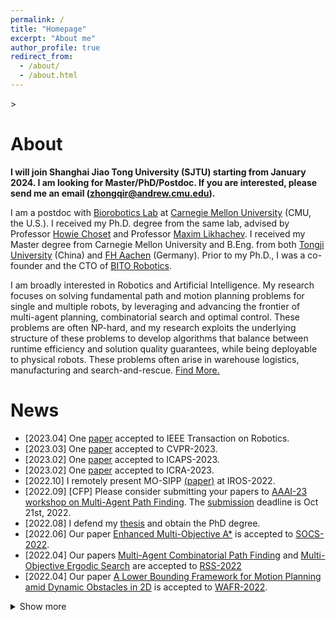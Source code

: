 ```yaml
---
permalink: /
title: "Homepage"
excerpt: "About me"
author_profile: true
redirect_from: 
  - /about/
  - /about.html
---
```


<head>
  <!-- Global site tag (gtag.js) - Google Analytics -->
<script async src="https://www.googletagmanager.com/gtag/js?id=G-W1FDP21ME3"></script>
<script>
  window.dataLayer = window.dataLayer || [];
  function gtag(){dataLayer.push(arguments);}
  gtag('js', new Date());

  gtag('config', 'G-W1FDP21ME3');
</script>
</head>>

About
======
**I will join Shanghai Jiao Tong University (SJTU) starting from January 2024. I am looking for Master/PhD/Postdoc. If you are interested, please send me an email (zhongqir@andrew.cmu.edu).**

I am a postdoc with [Biorobotics Lab](http://biorobotics.ri.cmu.edu/index.php) at [Carnegie Mellon University](https://www.cmu.edu/) (CMU, the U.S.).
I received my Ph.D. degree from the same lab, advised by Professor [Howie Choset](https://www.ri.cmu.edu/ri-faculty/howie-choset/) and Professor [Maxim Likhachev](http://www.cs.cmu.edu/~maxim/).
I received my Master degree from Carnegie Mellon University and B.Eng. from both [Tongji University](https://www.tongji.edu.cn/) (China) and [FH Aachen](https://www.fh-aachen.de/en/) (Germany).
Prior to my Ph.D., I was a co-founder and the CTO of [BITO Robotics](https://bitorobotics.com/en/).

I am broadly interested in Robotics and Artificial Intelligence. My research focuses on solving fundamental path and motion planning problems for single and multiple robots, by leveraging and advancing the frontier of multi-agent planning, combinatorial search and optimal control. These problems are often NP-hard, and my research exploits the underlying structure of these problems to develop algorithms that balance between runtime efficiency and solution quality guarantees, while being deployable to physical robots. These problems often arise in warehouse logistics, manufacturing and search-and-rescue. [Find More.](https://wonderren.github.io/research)

News
======

* \[2023.04\] One [paper](https://wonderren.github.io/files/ren23_CBSS_TRO.pdf) accepted to IEEE Transaction on Robotics.
* \[2023.03\] One [paper](https://wonderren.github.io/files/chen23_pypose_cvpr.pdf) accepted to CVPR-2023.
* \[2023.02\] One [paper](https://wonderren.github.io/files/ren23_BBMOCBS_ICAPS23.pdf) accepted to ICAPS-2023.
* \[2023.02\] One [paper](https://wonderren.github.io/files/ren23_MATCPF_ICRA23.pdf) accepted to ICRA-2023.
* \[2022.10\] I remotely present MO-SIPP [(paper)](https://wonderren.github.io/files/ren22_mosipp_RAL_IROS22.pdf) at IROS-2022.
* \[2022.09\] [CFP] Please consider submitting your papers to [AAAI-23 workshop on Multi-Agent Path Finding](http://idm-lab.org/wiki/AAAI23-MAPF/index.php/Main/HomePage). The [submission](https://cmt3.research.microsoft.com/WoMAPF2023/Submission/Index) deadline is Oct 21st, 2022.
* \[2022.08\] I defend my [thesis](https://www.proquest.com/openview/a979d8cac4e37eecbc705c0c41aeb7b2) and obtain the PhD degree.
* \[2022.06\] Our paper [Enhanced Multi-Objective A*](https://arxiv.org/pdf/2202.08992.pdf) is accepted to [SOCS-2022](https://sites.google.com/unibs.it/socs2022).
* \[2022.04\] Our papers [Multi-Agent Combinatorial Path Finding](http://www.roboticsproceedings.org/rss18/p058.pdf) and [Multi-Objective Ergodic Search](http://www.roboticsproceedings.org/rss18/p052.pdf) are accepted to [RSS-2022](https://roboticsconference.org/)
* \[2022.04\] Our paper [A Lower Bounding Framework for Motion Planning amid Dynamic Obstacles in 2D](https://arxiv.org/pdf/2202.07409.pdf) is accepted to [WAFR-2022](https://wafr2022.github.io/).

<details>
  <summary>Show more</summary>
  <ul>
    <li>
      [2021.09] I remotely present <a href="https://www.youtube.com/watch?v=pfeBNvOqzvE">Multi-Objective M*</a> and <a href="https://www.youtube.com/watch?v=u0WSXr3yjhc&t=2s">Loosely-Synchronized Search</a> at IROS-2021.
    </li>
    <li>
      [2021.05] I remotely present about <a href="https://www.youtube.com/watch?v=KI-BVhsjg0I&t=9s">Multi-Objective Conflict-Based Search</a> and <a href="https://www.youtube.com/watch?v=cjwO4yycfpo&t=20s">MS*</a> at ICRA-2021.
    </li>
    <li>
      [2020.10] As the CTO of BITO Robotics, I give a talk at a <a href="https://www.yun-live.com/article_pc/3459">salon</a> about industrial intelligence in Xiamen, China.
    </li>
    <li>
      [2020.07] As the CTO of BITO Robotics, I give a virtual <a href="https://www.aiimooc.com/mall/preshow-htm-itemid-605.html">talk</a> about mobile robots in industrial applications.
    </li>
    <li>
      [2020.07] As the CTO of BITO Robotics, I give a <a href="https://www.jiqizhixin.com/articles/2020-07-03-24">talk</a> at World AI Conference (WAIC).
    </li>
    <li>
      [2019.12] As the CTO of BITO Robotics, I give a <a href="https://www.sohu.com/a/360892392_120166828">talk</a> about AGV and logistics at Gaogong Forum in Shenzhen, China.
    </li>
  </ul>
</details>


